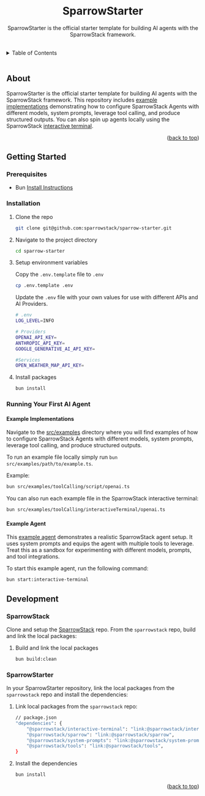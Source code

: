 <!-- README copied from https://raw.githubusercontent.com/othneildrew/Best-README-Template/master/README.md -->

<!-- PROJECT LOGO -->
<br />
<div align="center">
	<!-- <a href="https://github.com/DWC01/dapp-sandbox-contracts">
		<img src="/images/logo.png" alt="Logo" width="419" height="128">
	</a> -->
	<h1>SparrowStarter</h1>
	<p>SparrowStarter is the official starter template for building AI agents with the SparrowStack framework.</p>
</div>

<!-- TABLE OF CONTENTS -->
<br/>
<details>
	<summary>Table of Contents</summary>
	<ol>
		<li>
			<a href="#about-the-project">About The Project</a>
		</li>
		<li>
			<a href="#getting-started">Getting Started</a>
			<ul>
				<li><a href="#prerequisites">Prerequisites</a></li>
				<li><a href="#installation">Installation</a></li>
				<li><a href="#quick-start">Quick Start</a></li>
			</ul>
		</li>
		<li>
			<a href="#development">Development</a>
			<ul>
				<li><a href="#sparrowstack">SparrowStack</a></li>
				<li><a href="#sparrow-starter">SparrowStarter</a></li>
			</ul>
	</ol>
</details>
<br/>

## About
SparrowStarter is the official starter template for building AI agents with the SparrowStack framework. This repository includes [example implementations](./src/examples) demonstrating how to configure SparrowStack Agents with different models, system prompts, leverage tool calling, and produce structured outputs. You can also spin up agents locally using the SparrowStack [interactive terminal](./src/interactiveTerminal).


<p align="right">(<a href="#top">back to top</a>)</p>

<!-- GETTING STARTED -->

## Getting Started

### Prerequisites

- Bun [Install Instructions](https://bun.sh/docs/installation)

### Installation

1.  Clone the repo

    ```sh
    git clone git@github.com:sparrowstack/sparrow-starter.git
    ```

2.  Navigate to the project directory

    ```sh
    cd sparrow-starter
    ```

3.  Setup environment variables

    Copy the `.env.template` file to `.env`

    ```sh
    cp .env.template .env
    ```

    Update the `.env` file with your own values for use with different APIs and AI Providers.
    ```sh
    # .env
    LOG_LEVEL=INFO

    # Providers
    OPENAI_API_KEY=
    ANTHROPIC_API_KEY=
    GOOGLE_GENERATIVE_AI_API_KEY=

    #Services
    OPEN_WEATHER_MAP_API_KEY=
    ```

4.  Install packages

    ```sh
    bun install
    ```

### Running Your First AI Agent

#### Example Implementations
Navigate to the [src/examples](./src/examples) directory where you will find examples of how to configure SparrowStack Agents with different models, system prompts, leverage tool calling, and produce structured outputs.

To run an example file locally simply run `bun src/examples/path/to/example.ts`.

Example:
```sh
bun src/examples/toolCalling/script/openai.ts
```

You can also run each example file in the SparrowStack interactive terminal:
```sh
bun src/examples/toolCalling/interactiveTerminal/openai.ts
```

#### Example Agent
This [example agent](./src/interactiveTerminal) demonstrates a realistic SparrowStack agent setup. It uses system prompts and equips the agent with multiple tools to leverage. Treat this as a sandbox for experimenting with different models, prompts, and tool integrations.

To start this example agent, run the following command:
```sh
bun start:interactive-terminal
```

## Development

### SparrowStack
Clone and setup the [SparrowStack](https://github.com/sparrowstack/sparrowstack) repo. From the `sparrowstack` repo, build and link the local packages:

1.  Build and link the local packages
    ```sh
    bun build:clean
    ```

### SparrowStarter
In your SparrowStarter repository, link the local packages from the `sparrowstack` repo and install the dependencies:

1.  Link local packages from the `sparrowstack` repo:

    ```sh
    // package.json
    "dependencies": {
        "@sparrowstack/interactive-terminal": "link:@sparrowstack/interactive-terminal",
        "@sparrowstack/sparrow": "link:@sparrowstack/sparrow",
        "@sparrowstack/system-prompts": "link:@sparrowstack/system-prompts",
        "@sparrowstack/tools": "link:@sparrowstack/tools",
    }
    ```

2.  Install the dependencies

    ```sh
    bun install
    ```

<p align="right">(<a href="#top">back to top</a>)</p>
